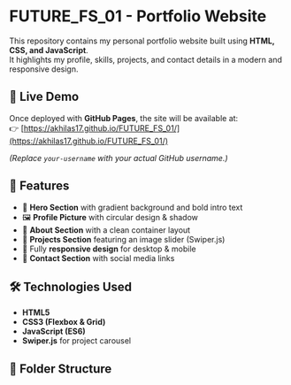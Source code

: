 # FUTURE_FS_01 - Portfolio Website

This repository contains my personal portfolio website built using **HTML, CSS, and JavaScript**.  
It highlights my profile, skills, projects, and contact details in a modern and responsive design.  

## 🚀 Live Demo
Once deployed with **GitHub Pages**, the site will be available at:  
👉 [https://akhilas17.github.io/FUTURE_FS_01/](https://akhilas17.github.io/FUTURE_FS_01/)

*(Replace `your-username` with your actual GitHub username.)*

## 📌 Features
- 🎨 **Hero Section** with gradient background and bold intro text  
- 🖼️ **Profile Picture** with circular design & shadow  
- 📖 **About Section** with a clean container layout  
- 📂 **Projects Section** featuring an image slider (Swiper.js)  
- 📱 Fully **responsive design** for desktop & mobile  
- 📧 **Contact Section** with social media links  

## 🛠️ Technologies Used
- **HTML5**  
- **CSS3 (Flexbox & Grid)**  
- **JavaScript (ES6)**  
- **Swiper.js** for project carousel  

## 📂 Folder Structure


